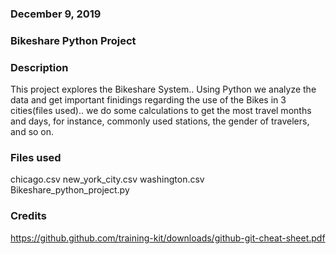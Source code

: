 ### December 9, 2019


### Bikeshare Python Project


### Description
This project explores the Bikeshare System.. Using Python we analyze the data and get important finidings regarding the use of the Bikes in 3 cities(files used).. we do some calculations to get the most travel months and days, for instance, commonly used stations, the gender of travelers, and so on.
 
### Files used

chicago.csv
new_york_city.csv
washington.csv
Bikeshare_python_project.py


### Credits

https://github.github.com/training-kit/downloads/github-git-cheat-sheet.pdf


